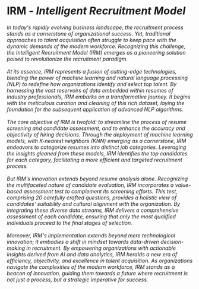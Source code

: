 # IRM - <i> Intelligent Recruitment Model<i>
In today's rapidly evolving business landscape, the recruitment process stands as a cornerstone of organizational success. Yet, traditional approaches to talent acquisition often struggle to keep pace with the dynamic demands of the modern workforce. Recognizing this challenge, the Intelligent Recruitment Model (IRM) emerges as a pioneering solution poised to revolutionize the recruitment paradigm.</br></br>
At its essence, IRM represents a fusion of cutting-edge technologies, blending the power of machine learning and natural language processing (NLP) to redefine how organizations identify and select top talent. By harnessing the vast reservoirs of data embedded within resumes of industry professionals, IRM embarks on a transformative journey. It begins with the meticulous curation and cleaning of this rich dataset, laying the foundation for the subsequent application of advanced NLP algorithms.</br></br>
The core objective of IRM is twofold: to streamline the process of resume screening and candidate assessment, and to enhance the accuracy and objectivity of hiring decisions. Through the deployment of machine learning models, with K-nearest neighbors (KNN) emerging as a cornerstone, IRM endeavors to categorize resumes into distinct job categories. Leveraging the insights gleaned from these models, IRM identifies the top candidates for each category, facilitating a more efficient and targeted recruitment process.</br></br>
But IRM's innovation extends beyond resume analysis alone. Recognizing the multifaceted nature of candidate evaluation, IRM incorporates a value-based assessment test to complement its screening efforts. This test, comprising 20 carefully crafted questions, provides a holistic view of candidates' suitability and cultural alignment with the organization. By integrating these diverse data streams, IRM delivers a comprehensive assessment of each candidate, ensuring that only the most qualified individuals proceed to the final stages of selection.</br></br>
Moreover, IRM's implementation extends beyond mere technological innovation; it embodies a shift in mindset towards data-driven decision-making in recruitment. By empowering organizations with actionable insights derived from AI and data analytics, IRM heralds a new era of efficiency, objectivity, and excellence in talent acquisition. As organizations navigate the complexities of the modern workforce, IRM stands as a beacon of innovation, guiding them towards a future where recruitment is not just a process, but a strategic imperative for success.
